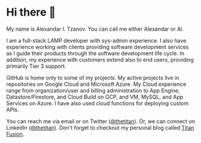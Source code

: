 # Hi there 👋

My name is Alexandar I. Tzanov. You can call me either Alexandar or Al.

I am a full-stack LAMP developer with sys-admin experience. I also have experience working with clients providing software development services as I guide their products through the software development life cycle. In addition, my experience with customers extend also to end users, providing primarily Tier 3 support.

GitHub is home only to some of my projects. My active projects live in repositories on Google Cloud and Microsoft Azure. My Cloud experience range from organization/user and billing administration to App Engine, Datastore/Firestore, and Cloud Build on GCP, and VM, MySQL, and App Services on Azure. I have also used cloud functions for deploying custom APIs.

You can reach me via email or on Twitter ([@thetitan](https://www.twiter.com/thetitan "Alexandar Tzanov's Twitter profile")). Or, we can connect on LinkedIn ([@thetitan](https://www.linkedin.com/in/thetitan/ "Alexandar Tzanov's LinkedIn profile")). Don't forget to checkout my personal blog called [Titan Fusion](https://www.titanfusion.net/ "Titan Fusion").

<!--
**thetitan/thetitan** is a ✨ _special_ ✨ repository because its `README.md` (this file) appears on your GitHub profile.

Here are some ideas to get you started:

- 🔭 I’m currently working on ...
- 🌱 I’m currently learning ...
- 👯 I’m looking to collaborate on ...
- 🤔 I’m looking for help with ...
- 💬 Ask me about ...
- 📫 How to reach me: ...
- 😄 Pronouns: ...
- ⚡ Fun fact: ...
-->
